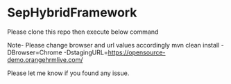 # SepHybridFramework

Please clone this repo then execute below command

Note- Please change browser and url values accordingly
mvn clean install -DBrowser=Chrome -DstagingURL=https://opensource-demo.orangehrmlive.com/

Please let me know if you found any issue.
